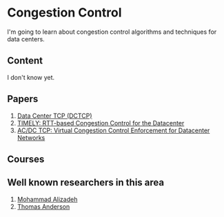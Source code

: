 # Congestion Control
I'm going to learn about congestion control algorithms and techniques for data centers.

## Content
I don't know yet.

## Papers
1. [Data Center TCP (DCTCP)](https://people.csail.mit.edu/alizadeh/papers/dctcp-sigcomm10.pdf)
2. [TIMELY: RTT-based Congestion Control for the Datacenter](https://conferences.sigcomm.org/sigcomm/2015/pdf/papers/p537.pdf)
3. [AC/DC TCP: Virtual Congestion Control Enforcement for Datacenter Networks](https://wisr.cs.wisc.edu/papers/sigcomm16-final267.pdf)

## Courses

## Well known researchers in this area
1. [Mohammad Alizadeh](https://people.csail.mit.edu/alizadeh/)
2. [Thomas Anderson](https://www.cs.washington.edu/people/faculty/tom/)

